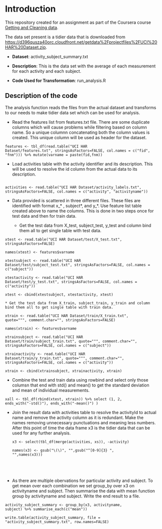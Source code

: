 # Introduction

This repository created for an assignment as part of the Coursera course <a href="https://www.coursera.org/learn/data-cleaning/">Getting and Cleaning data</a>.

The data set present is a tidier data that is downloaded from <a href="https://d396qusza40orc.cloudfront.net/getdata%2Fprojectfiles%2FUCI%20HAR%20Dataset.zip">https://d396qusza40orc.cloudfront.net/getdata%2Fprojectfiles%2FUCI%20HAR%20Dataset.zip</a>.

* <b>Dataset</b>: activity_subject_summary.txt

* <b>Description</b>: This is the data set with the average of each measurement for each activity and each subject.

* <b>Code Used for Transformation</b>: run_analysis.R

## Description of the code

The analysis function reads the files from the actual dataset and transforms to our needs to make tidier data set which can be used for analysis.


* Read the features list from features.txt file. There are some duplicate columns which will cause problems while filtering based on column name. So a unique columnn concatenating both the column values is created. This unique column will be used as header for the dataset.

<code>features <- tbl_df(read.table("UCI HAR Dataset/features.txt", stringsAsFactors=FALSE, col.names = c("fid", "fnm"))) %>% mutate(varname = paste(fid,fnm))
</code>

* Load activities table with the activity identifier and its description. This will be used to resolve the id column from the actual data to its description.
  
<code>
activities <- read.table("UCI HAR Dataset/activity_labels.txt", stringsAsFactors=FALSE, col.names = c("activity", "activityname"))
</code>

* Data provided is scattered in three different files. These files are identified with format x_* , subject*, and y_*. Use feature list table created above to name the columns. This is done in two steps once for test data and then for train data.
  
	* Get the test data from X_test, subject_test, y_test and column bind them all to get single table with test data.

<code>xtest <- read.table("UCI HAR Dataset/test/X_test.txt", stringsAsFactors=FALSE)</code>

  <code>names(xtest) <- features$varname</code>

  <code>xtestsubject <- read.table("UCI HAR Dataset/test/subject_test.txt", stringsAsFactors=FALSE, col.names = c("subject"))</code>

  <code>xtestactivity <- read.table("UCI HAR Dataset/test/y_test.txt", stringsAsFactors=FALSE, col.names = c("activity"))</code>

  <code>xtest <- cbind(xtestsubject, xtestactivity, xtest) </code>

	* Get the test data from X_train, subject_train, y_train and column bind them all to get single table with train data.

  <code>xtrain <- read.table("UCI HAR Dataset/train/X_train.txt", quote="\"", comment.char="", stringsAsFactors=FALSE)</code>

  <code>names(xtrain) <- features$varname </code>

  <code>xtrainsubject <- read.table("UCI HAR Dataset/train/subject_train.txt", quote="\"", comment.char="", stringsAsFactors=FALSE, col.names = c("subject")) </code>

  <code>xtrainactivity <- read.table("UCI HAR Dataset/train/y_train.txt", quote="\"", comment.char="", stringsAsFactors=FALSE, col.names = c("activity")) </code>

  <code>xtrain <- cbind(xtrainsubject, xtrainactivity, xtrain) </code>


* Combine the test and train data using rowbind and select only those columsn that end with std() and mean() to get the standard deviation and mean of individual measurements.

<code>xall <- tbl_df(rbind(xtest, xtrain)) %>% select (1, 2, ends_with("-std()"), ends_with("-mean()") )
</code>

* Join the result data with activities table to resolve the activityId to actual name and remove the activity column as it is redundant. Make the names removing unnecessary punctuations and meaning less numbers. After this point of time the data frame x3 is the tidier data that can be used for any further analysis.

  <code>x3 <- select(tbl_df(merge(activities, xs)), -activity) </code>

  <code>names(x3) <- gsub("\\(\\)", "",gsub("^[0-9]{3} ", "",names(x3)))
</code>

  
* As there are multiple obervations for particular activity and subject. To get mean over each combination we set group_by over x3 on activityname and subject. Then summarise the data with mean function group by activityname and subject. Write the end result to a file.

 <code>activity_subject_summary <- group_by(x3, activityname, subject) %>% summarise_each(c("mean"))</code>

<code>write.table(activity_subject_summary, file = "activity_subject_summary.txt", row.names=FALSE)
</code>
 

